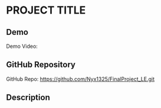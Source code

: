# PROJECT TITLE

## Demo
Demo Video: <URL>

## GitHub Repository
GitHub Repo: <https://github.com/Nyx1325/FinalProject_LE.git>

## Description
